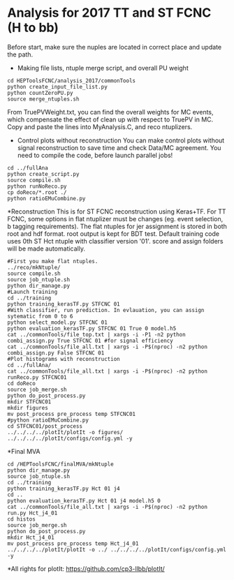 # Analysis for 2017 TT and ST FCNC (H to bb)

Before start, make sure the nuples are located in correct place and update the path.

  * Making file lists, ntuple merge script,  and overall PU weight
```{.Bash}
cd HEPToolsFCNC/analysis_2017/commonTools
python create_input_file_list.py
python countZeroPU.py
source merge_ntuples.sh
```
From TruePVWeight.txt, you can find the overall weights for MC events, which compensate the effect of clean up with respect to TruePV in MC. Copy and paste the lines into MyAnalysis.C, and reco ntuplizers.

  * Control plots without reconstruction
You can make control plots without signal reconstruction to save time and check Data/MC agreement. You need to compile the code, before launch parallel jobs!
```{.Bash}
cd ../fullAna
python create_script.py
source compile.sh
python runNoReco.py
cp doReco/*.root ./
python ratioEMuCombine.py
```
  *Reconstruction
This is for ST FCNC reconstruction using Keras+TF. For TT FCNC, some options in flat ntuplizer must be changes (eg. event selection, b tagging requirements). The flat ntuples for jer assignment is stored in both root and hdf format. root output is kept for BDT test. Default training code uses 0th ST Hct ntuple with classifier version '01'. score and assign folders will be made automatically.
```{.Bash}
#First you make flat ntuples.
../reco/mkNtuple/
source compile.sh
source job_ntuple.sh
python dir_manage.py
#Launch training
cd ../training
python training_kerasTF.py STFCNC 01
#With classifier, run prediction. In evlauation, you can assign sytematic from 0 to 6
python select_model.py STFCNC 01
python evaluation_kerasTF.py STFCNC 01 True 0 model.h5
cat ../commonTools/file_top.txt | xargs -i -P1 -n2 python combi_assign.py True STFCNC 01 #for signal efficiency
cat ../commonTools/file_all.txt | xargs -i -P$(nproc) -n2 python combi_assign.py False STFCNC 01
#Plot histograms with reconstruction
cd ../fullAna/
cat ../commonTools/file_all.txt | xargs -i -P$(nproc) -n2 python runReco.py STFCNC01
cd doReco
source job_merge.sh
python do_post_process.py
mkdir STFCNC01
mkdir figures
mv post_process pre_process temp STFCNC01
#python ratioEMuCombine.py
cd STFCNC01/post_process
../../../../plotIt/plotIt -o figures/ ../../../../plotIt/configs/config.yml -y
```
  *Final MVA
```{.Bash}
cd /HEPToolsFCNC/finalMVA/mkNtuple
python dir_manage.py
source job_ntuple.sh
cd ../training
python training_kerasTF.py Hct 01 j4
cd ..
python evaluation_kerasTF.py Hct 01 j4 model.h5 0
cat ../commonTools/file_all.txt | xargs -i -P$(nproc) -n2 python run.py Hct_j4_01
cd histos
source job_merge.sh
python do_post_process.py
mkdir Hct_j4_01
mv post_process pre_process temp Hct_j4_01
../../../../plotIt/plotIt -o ../ ../../../../plotIt/configs/config.yml -y
```


  *All rights for plotIt: https://github.com/cp3-llbb/plotIt/
